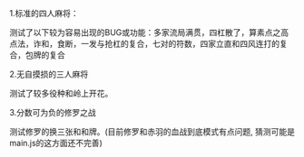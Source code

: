 1.标准的四人麻将：

测试了以下较为容易出现的BUG或功能：多家流局满贯，四杠散了，算素点之高点法，诈和，食断，一发与抢杠的复合，七对的符数，四家立直和四风连打的复合，包牌的复合

2.无自摸损的三人麻将

测试了较多役种和岭上开花。

3.分数可为负的修罗之战

测试修罗的换三张和和牌。(目前修罗和赤羽的血战到底模式有点问题, 猜测可能是main.js的这方面还不完善)
